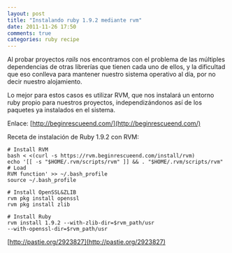 ```yaml
---
layout: post
title: "Instalando ruby 1.9.2 mediante rvm"
date: 2011-11-26 17:50
comments: true
categories: ruby recipe
---
```

Al probar proyectos *rails* nos encontramos con el problema de las múltiples
dependencias de otras librerías que tienen cada uno de ellos, y la dificultad que
eso conlleva para mantener nuestro sistema operativo al día, por no decir
nuestro alojamiento.

Lo mejor para estos casos es utilizar RVM, que nos instalará un entorno ruby
propio para nuestros proyectos, independizándonos así de los paquetes ya
instalados en el sistema.

Enlace: [http://beginrescueend.com/](http://beginrescueend.com/)

Receta de instalación de Ruby 1.9.2 con RVM:

```
# Install RVM
bash < <(curl -s https://rvm.beginrescueend.com/install/rvm)
echo '[[ -s "$HOME/.rvm/scripts/rvm" ]] && . "$HOME/.rvm/scripts/rvm" # Load
RVM function' >> ~/.bash_profile
source ~/.bash_profile

# Install OpenSSL&ZLIB
rvm pkg install openssl
rvm pkg install zlib

# Install Ruby
rvm install 1.9.2 --with-zlib-dir=$rvm_path/usr
--with-openssl-dir=$rvm_path/usr
```
[http://pastie.org/2923827](http://pastie.org/2923827)
